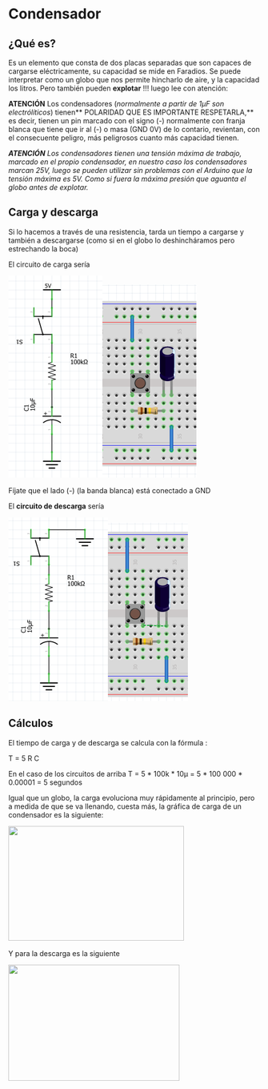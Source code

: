
# Condensador

## ¿Qué es?

Es un elemento que consta de dos placas separadas que son capaces de cargarse eléctricamente, su capacidad se mide en Faradios. Se puede interpretar como un globo que nos permite hincharlo de aire, y la capacidad los litros. Pero también pueden **explotar** !!! luego lee con atención:

**ATENCIÓN** Los condensadores (_normalmente a partir de 1μF son electrólíticos_) tienen** POLARIDAD QUE ES IMPORTANTE RESPETARLA,** es decir, tienen un pin marcado con el signo (-) normalmente con franja blanca que tiene que ir al (-) o masa (GND 0V) de lo contario, revientan, con el consecuente peligro, más peligrosos cuanto más capacidad tienen.

_**ATENCIÓN** Los condensadores tienen una tensión máxima de trabajo, marcado en el propio condensador, en nuestro caso los condensadores marcan 25V, luego se pueden utilizar sin problemas con el Arduino que la tensión máxima es 5V. Como si fuera la máxima presión que aguanta el globo antes de explotar._



## Carga y descarga

Si lo hacemos a través de una resistencia, tarda un tiempo a cargarse y también a descargarse (como si en el globo lo deshincháramos pero estrechando la boca)

El circuito de carga sería

<img src="img/carga.png" width="188" height="404" /><img src="img/ctocarga.png" width="188" height="386" />

Fíjate que el lado (-) (la banda blanca) está conectado a GND

El **circuito de descarga** sería

<img src="img/descarga.png" width="199" height="367" /><img src="img/ctodescarga.png" width="160" height="356" />

## Cálculos

El tiempo de carga y de descarga se calcula con la fórmula :

T = 5 R C

En el caso de los circuitos de arriba T = 5 * 100k * 10μ = 5 * 100 000 * 0.00001 = 5 segundos

Igual que un globo, la carga evoluciona muy rápidamente al principio, pero a medida de que se va llenando, cuesta más, la gráfica de carga de un condensador es la siguiente:

<img src="http://e-ducativa.catedu.es/44700165/aula/archivos/repositorio//2750/2951/html/img13.JPG" width="351" height="229" />

Y para la descarga es la siguiente

<img src="http://e-ducativa.catedu.es/44700165/aula/archivos/repositorio//2750/2951/html/img15.JPG" width="342" height="232" />